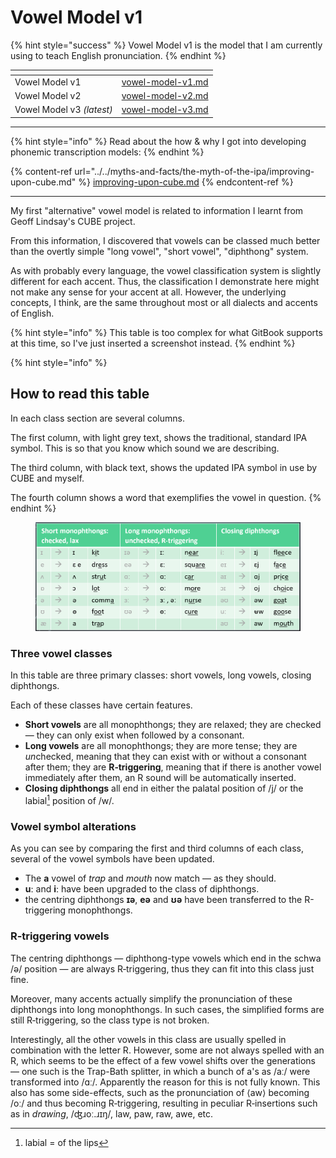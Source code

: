# Vowel Model v1

{% hint style="success" %}
Vowel Model v1 is the model that I am currently using to teach English pronunciation.
{% endhint %}

<table data-view="cards"><thead><tr><th></th><th data-hidden data-card-target data-type="content-ref"></th></tr></thead><tbody><tr><td>Vowel Model v1</td><td><a href="vowel-model-v1.md">vowel-model-v1.md</a></td></tr><tr><td>Vowel Model v2</td><td><a href="vowel-model-v2.md">vowel-model-v2.md</a></td></tr><tr><td>Vowel Model v3 <em>(latest)</em></td><td><a href="vowel-model-v3.md">vowel-model-v3.md</a></td></tr></tbody></table>



***



{% hint style="info" %}
Read about the how & why I got into developing phonemic transcription models:
{% endhint %}

{% content-ref url="../../myths-and-facts/the-myth-of-the-ipa/improving-upon-cube.md" %}
[improving-upon-cube.md](../../myths-and-facts/the-myth-of-the-ipa/improving-upon-cube.md)
{% endcontent-ref %}



***



My first "alternative" vowel model is related to information I learnt from Geoff Lindsay's CUBE project.

From this information, I discovered that vowels can be classed much better than the overtly simple "long vowel", "short vowel", "diphthong" system.

As with probably every language, the vowel classification system is slightly different for each accent. Thus, the classification I demonstrate here might not make any sense for your accent at all. However, the underlying concepts, I think, are the same throughout most or all dialects and accents of English.



{% hint style="info" %}
This table is too complex for what GitBook supports at this time, so I've just inserted a screenshot instead.
{% endhint %}

{% hint style="info" %}
## How to read this table

In each class section are several columns.

The first column, with light grey text, shows the traditional, standard IPA symbol. This is so that you know which sound we are describing.

The third column, with black text, shows the updated IPA symbol in use by CUBE and myself.

The fourth column shows a word that exemplifies the vowel in question.
{% endhint %}

<figure><img src="../../.gitbook/assets/image.png" alt=""><figcaption></figcaption></figure>

### Three vowel classes

In this table are three primary classes: short vowels, long vowels, closing diphthongs.

Each of these classes have certain features.

* **Short vowels** are all monophthongs; they are relaxed; they are checked — they can only exist when followed by a consonant.
* **Long vowels** are all monophthongs; they are more tense; they are _u&#x6E;_&#x63;hecked, meaning that they can exist with or without a consonant after them; they are **R‑triggering**, meaning that if there is another vowel immediately after them, an R sound will be automatically inserted.
* **Closing diphthongs** all end in either the palatal position of /j/ or the labial[^1] position of /w/.

### Vowel symbol alterations

As you can see by comparing the first and third columns of each class, several of the vowel symbols have been updated.

* The **a** vowel of _trap_ and _mouth_ now match — as they should.
* **uː** and **iː** have been upgraded to the class of diphthongs.
* the centring diphthongs **ɪə**, **eə** and **ʊə** have been transferred to the R-triggering monophthongs.

### R‑triggering vowels

The centring diphthongs — diphthong-type vowels which end in the schwa /ə/ position — are always R‑triggering, thus they can fit into this class just fine.&#x20;

Moreover, many accents actually simplify the pronunciation of these diphthongs into long monophthongs. In such cases, the simplified forms are still R‑triggering, so the class type is not broken.&#x20;

Interestingly, all the other vowels in this class are usually spelled in combination with the letter R. However, some are not always spelled with an R, which seems to be the effect of a few vowel shifts over the generations — one such is the Trap-Bath splitter, in which a bunch of a's as /aː/ were transformed into /ɑː/. Apparently the reason for this is not fully known. This also has some side-effects, such as the pronunciation of ⟨aw⟩ becoming /oː/ and thus becoming R‑triggering, resulting in peculiar R‑insertions such as in _drawing_, /ʤɹoː.ɹɪŋ/, law, paw, raw, awe, etc.

[^1]: labial = of the lips
